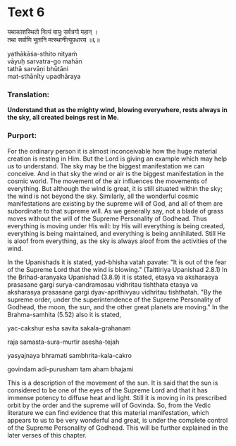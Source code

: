 # Text 6

यथाकाशस्थितो नित्यं वायुः सर्वत्रगो महान् ।  
तथा सर्वाणि भूतानि मत्स्थानीत्युपधारय ॥६॥

yathākāśa-sthito nityaḿ  
vāyuḥ sarvatra-go mahān  
tathā sarvāṇi bhūtāni  
mat-sthānīty upadhāraya



### Translation:

**Understand that as the mighty wind, blowing everywhere, rests always in the sky, all created beings rest in Me.**

### Purport:

For the ordinary person it is almost inconceivable how the huge material creation is resting in Him. But the Lord is giving an example which may help us to understand. The sky may be the biggest manifestation we can conceive. And in that sky the wind or air is the biggest manifestation in the cosmic world. The movement of the air influences the movements of everything. But although the wind is great, it is still situated within the sky; the wind is not beyond the sky. Similarly, all the wonderful cosmic manifestations are existing by the supreme will of God, and all of them are subordinate to that supreme will. As we generally say, not a blade of grass moves without the will of the Supreme Personality of Godhead. Thus everything is moving under His will: by His will everything is being created, everything is being maintained, and everything is being annihilated. Still He is aloof from everything, as the sky is always aloof from the activities of the wind.

In the Upanishads it is stated, yad-bhisha vatah pavate: "It is out of the fear of the Supreme Lord that the wind is blowing." (Taittiriya Upanishad 2.8.1) In the Brihad-aranyaka Upanishad (3.8.9) it is stated, etasya va aksharasya prasasane gargi surya-candramasau vidhritau tishthata etasya va aksharasya prasasane gargi dyav-aprithivyau vidhritau tishthatah. "By the supreme order, under the superintendence of the Supreme Personality of Godhead, the moon, the sun, and the other great planets are moving." In the Brahma-samhita (5.52) also it is stated,

yac-cakshur esha savita sakala-grahanam

raja samasta-sura-murtir asesha-tejah

yasyajnaya bhramati sambhrita-kala-cakro

govindam adi-purusham tam aham bhajami

This is a description of the movement of the sun. It is said that the sun is considered to be one of the eyes of the Supreme Lord and that it has immense potency to diffuse heat and light. Still it is moving in its prescribed orbit by the order and the supreme will of Govinda. So, from the Vedic literature we can find evidence that this material manifestation, which appears to us to be very wonderful and great, is under the complete control of the Supreme Personality of Godhead. This will be further explained in the later verses of this chapter.